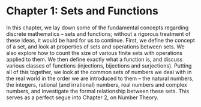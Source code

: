 <title>1.0: Introduction – Sets and Functions</title>

# Chapter 1: Sets and Functions

In this chapter, we lay down some of the fundamental concepts regarding discrete mathematics – sets and functions; without a rigorous treatment of these ideas, it would be hard for us to continue. First, we define the concept of a set, and look at properties of sets and operations between sets. We also explore how to count the size of various finite sets with operations applied to them. We then define exactly what a function is, and discuss various classes of functions (injections, bijections and surjections). Putting all of this together, we look at the common sets of numbers we deal with in the real world in the order we are introduced to them – the natural numbers, the integers, rational (and irrational) numbers, real numbers and complex numbers, and investigate the formal relationship between these sets. This serves as a perfect segue into Chapter 2, on Number Theory. 